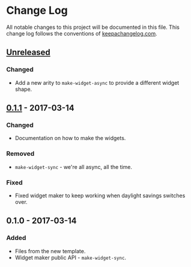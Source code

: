 # Change Log
All notable changes to this project will be documented in this file. This change log follows the conventions of [keepachangelog.com](http://keepachangelog.com/).

## [Unreleased]
### Changed
- Add a new arity to `make-widget-async` to provide a different widget shape.

## [0.1.1] - 2017-03-14
### Changed
- Documentation on how to make the widgets.

### Removed
- `make-widget-sync` - we're all async, all the time.

### Fixed
- Fixed widget maker to keep working when daylight savings switches over.

## 0.1.0 - 2017-03-14
### Added
- Files from the new template.
- Widget maker public API - `make-widget-sync`.

[Unreleased]: https://github.com/your-name/gregor/compare/0.1.1...HEAD
[0.1.1]: https://github.com/your-name/gregor/compare/0.1.0...0.1.1
